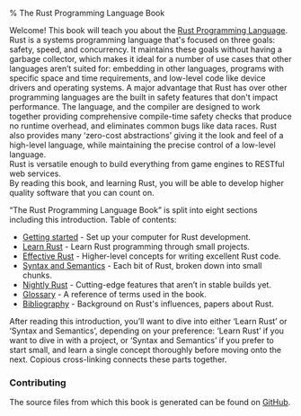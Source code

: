 % The Rust Programming Language Book

Welcome! This book will teach you about the [Rust Programming Language][rust].
Rust is a systems programming language that's focused on three goals: safety, speed,
and concurrency. It maintains these goals without having a garbage collector,
which makes it ideal for a number of use cases that other languages aren’t
suited for: embedding in other languages, programs with specific space and time
requirements, and low-level code like device drivers and operating systems. A 
major advantage that Rust has over other programming languages are the built in
safety features that don't impact performance.  The language, and the compiler 
are designed to work together providing comprehensive compile-time safety checks
that produce no runtime overhead, and eliminates common bugs like data races.  Rust
also provides many ‘zero-cost abstractions’ giving it the look and feel of a 
high-level language, while maintaining the precise control of a low-level language.  
Rust is versatile enough to build everything from game engines to RESTful web services.  
By reading this book, and learning Rust, you will be able to develop higher quality software 
that you can count on. 

[rust]: https://www.rust-lang.org

“The Rust Programming Language Book” is split into eight sections including this introduction.
Table of contents:

* [Getting started][gs] - Set up your computer for Rust development.
* [Learn Rust][lr] - Learn Rust programming through small projects.
* [Effective Rust][er] - Higher-level concepts for writing excellent Rust code.
* [Syntax and Semantics][ss] - Each bit of Rust, broken down into small chunks.
* [Nightly Rust][nr] - Cutting-edge features that aren’t in stable builds yet.
* [Glossary][gl] - A reference of terms used in the book.
* [Bibliography][bi] - Background on Rust's influences, papers about Rust.

[gs]: getting-started.html
[lr]: learn-rust.html
[er]: effective-rust.html
[ss]: syntax-and-semantics.html
[nr]: nightly-rust.html
[gl]: glossary.html
[bi]: bibliography.html

After reading this introduction, you’ll want to dive into either ‘Learn Rust’ or
‘Syntax and Semantics’, depending on your preference: ‘Learn Rust’ if you want
to dive in with a project, or ‘Syntax and Semantics’ if you prefer to start
small, and learn a single concept thoroughly before moving onto the next.
Copious cross-linking connects these parts together.

### Contributing

The source files from which this book is generated can be found on
[GitHub][trpl].

[trpl]: https://github.com/rust-lang/rust/tree/master/src/doc/trpl

